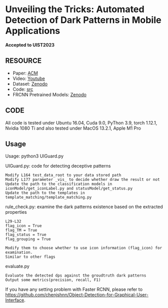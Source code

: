 
# Unveiling the Tricks: Automated Detection of Dark Patterns in Mobile Applications

**Accepted to UIST2023**

## RESOURCE
- Paper: [ACM](https://dl.acm.org/doi/abs/10.1145/3586183.3606783)
- Video: [Youtube](https://www.youtube.com/watch?v=PkXHuPkatpk&t=16167s)
- Dataset: [Zenodo](https://zenodo.org/records/8126443)
- Code: [src](src/)
- FRCNN Pretrained Models: [Zenodo](https://zenodo.org/record/8098605)

## CODE
All code is tested under Ubuntu 16.04, Cuda 9.0, PyThon 3.9, torch 1.12.1, Nvidia 1080 Ti and also tested under MacOS 13.2.1, Apple M1 Pro



## Usage 

Usage: python3 UIGuard.py


UIGuard.py: code for detecting deceptive patterns
```
Modify L164 test_data_root to your data stored path
Modify L177 parameter _vis_ to decide whether draw the result or not
Update the path to the classification models in iconModel/get_iconLabel.py and statusModel/get_status.py
Update the path to the templates in template_matching/template_matching.py
```


rule_check.py: examine the dark patterns existence based on the extracted properties
```
L29-L32
flag_icon = True
flag_TM = True
flag_status = True
flag_grouping = True

Modify them to choose whether to use icon information (flag_icon) for examination.
Similar to other flags
```

evaluate.py
```
Evaluate the detected dps against the groudtruth dark patterns
Output some metrics(precision, recall, F1)
```

If you have any setting problem with Faster RCNN, please refer to https://github.com/chenjshnn/Object-Detection-for-Graphical-User-Interface.